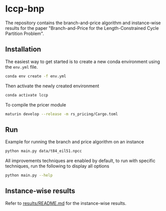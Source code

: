 # lccp-bnp
The repository contains the branch-and-price algorithm and instance-wise results for the paper "Branch-and-Price for the Length-Constrained Cycle Partition Problem".

## Installation
The easiest way to get started is to create a new conda environment using the `env.yml` file. 

```bash 
conda env create -f env.yml
```

Then activate the newly created environment
```bash
conda activate lccp
```

To compile the pricer module
```bash
maturin develop --release -m rs_pricing/Cargo.toml
``` 


## Run
Example for running the branch and price algorithm on an instance
```bash
python main.py data/t84_eil51.npcc
```

All improvements techniques are enabled by default, to run with specific techniques, run the following to display all options
```bash
python main.py --help
``` 

## Instance-wise results
Refer to [results/README.md](results/README.md) for the instance-wise results.


